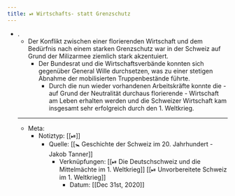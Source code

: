 ```yaml
---
title: ⏯ Wirtschafts- statt Grenzschutz
---
```


- .
	- Der Konflikt zwischen einer florierenden Wirtschaft und dem Bedürfnis nach einem starken Grenzschutz war in der Schweiz auf Grund der Milizarmee ziemlich stark akzentuiert.
		- Der Bundesrat und die Wirtschaftsverbände konnten sich gegenüber General Wille durchsetzen, was zu einer stetigen Abnahme der mobilisierten Truppenbestände führte.
			- Durch die nun wieder vorhandenen Arbeitskräfte konnte die - auf Grund der Neutralität durchaus florierende - Wirtschaft am Leben erhalten werden und die Schweizer Wirtschaft kam insgesamt sehr erfolgreich durch den 1. Weltkrieg.
	- ---
	- Meta:
		- Notiztyp: [[⏯]]
			- Quelle: [[🚼 Geschichte der Schweiz im 20. Jahrhundert - Jakob Tanner]]
				- Verknüpfungen: [[⏯ Die Deutschschweiz und die Mittelmächte im 1. Weltkrieg]] [[⏯ Unvorbereitete Schweiz im 1. Weltkrieg]]
					- Datum: [[Dec 31st, 2020]]